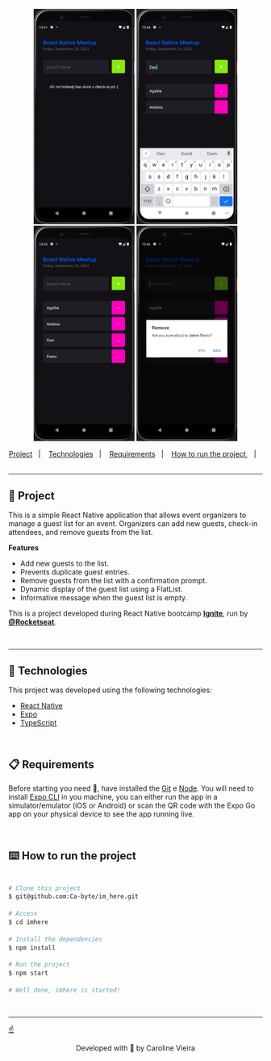 
<p align="center">
  <img alt="" src="src/assets/empty-list.png" width="200px">
  <img alt="" src="src/assets/add-guest.png" width="200px">
  <img alt="" src="src/assets/full-guest-list.png" width="200px">
  <img alt="" src="src/assets/delete-guest-warning.png" width="200px">
</p>


<div align="center">
  <a href="#memo-project">Project</a>&nbsp;&nbsp;&nbsp;|&nbsp;&nbsp;&nbsp;
  <a href="#rocket-technologies">Technologies</a>&nbsp;&nbsp;&nbsp;|&nbsp;&nbsp;&nbsp;
  <a href="#clipboard-requirements">Requirements</a>&nbsp;&nbsp;&nbsp;|&nbsp;&nbsp;&nbsp;
  <a href="#keyboard-how-to-run-the-project">How to run the project </a>&nbsp;&nbsp;&nbsp;|&nbsp;&nbsp;&nbsp;
</div>

<br>

---
## :memo: Project 

This is a simple React Native application that allows event organizers to manage a guest list for an event. Organizers can add new guests, check-in attendees, and remove guests from the list.

**Features**
- Add new guests to the list.
- Prevents duplicate guest entries.
- Remove guests from the list with a confirmation prompt.
- Dynamic display of the guest list using a FlatList.
- Informative message when the guest list is empty.

This is a project developed during React Native bootcamp **[Ignite](https://github.com/Rocketseat)**, run by **[@Rocketseat](https://github.com/Rocketseat)**.

<br>

---
## :rocket: Technologies ##

This project was developed using the following technologies:


- [React Native](https://reactnative.dev/)
- [Expo](https://docs.expo.dev/)
- [TypeScript](https://www.typescriptlang.org/)

<br>


## :clipboard: Requirements

Before starting you need :checkered_flag:, have installed the [Git](https://git-scm.com) e [Node](https://nodejs.org/en/).
You will need to install [Expo CLI](https://docs.expo.io/versions/latest/sdk/notifications/) in you machine, you can either run the app in a simulator/emulator (iOS or Android) or scan the QR code with the Expo Go app on your physical device to see the app running live.

<br>

## :keyboard: How to run the project ##

```bash

# Clone this project
$ git@github.com:Ca-byte/im_here.git

# Access
$ cd imhere

# Install the dependencies
$ npm install

# Run the project
$ npm start

# Well done, imhere is started!


```
<br>

---

<a href="#top">☝</a>

<p style="text-align: center;">Developed with 💜 by Caroline Vieira</p>


